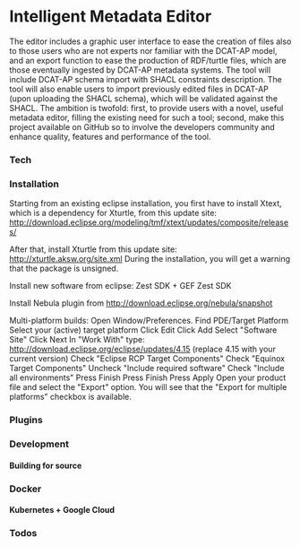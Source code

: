 # Intelligent Metadata Editor

The editor includes a graphic user interface to ease the creation of files also to those users who are not experts nor familiar with the DCAT-AP model, and an export function to ease the production of RDF/turtle files, which are those eventually ingested by DCAT-AP metadata systems.
The tool will include DCAT-AP schema import with SHACL constraints description.
The tool will also enable users to import previously edited files in DCAT-AP (upon uploading the SHACL schema), which will be validated against the SHACL.
The ambition is twofold: first, to provide users with a novel, useful metadata editor, filling the existing need for such a tool; second, make this project available on GitHub so to involve the developers community and enhance quality, features and performance of the tool.

### Tech

### Installation

Starting from an existing eclipse installation, you first have to install Xtext, which is a dependency for Xturtle, from this update site:
http://download.eclipse.org/modeling/tmf/xtext/updates/composite/releases/

After that, install Xturtle from this update site:
http://xturtle.aksw.org/site.xml
During the installation, you will get a warning that the package is unsigned.

Install new software from eclipse: Zest SDK + GEF Zest SDK

Install Nebula plugin from http://download.eclipse.org/nebula/snapshot

Multi-platform builds:
Open Window/Preferences.
Find PDE/Target Platform
Select your (active) target platform
Click Edit
Click Add
Select "Software Site"
Click Next
In "Work With" type: http://download.eclipse.org/eclipse/updates/4.15 (replace 4.15 with your current version)
Check "Eclipse RCP Target Components"
Check "Equinox Target Components"
Uncheck "Include required software"
Check "Include all environments"
Press Finish
Press Finish
Press Apply
Open your product file and select the "Export" option. You will see that the "Export for multiple platforms" checkbox is available.


### Plugins

### Development

#### Building for source

### Docker

#### Kubernetes + Google Cloud

### Todos

